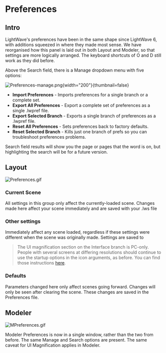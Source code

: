 # Preferences

## Intro

LightWave's preferences have been in the same shape since LightWave 6, with additions squeezed in where they made most
sense. We have reorganised how this panel is laid out in both Layout and Modeler, so that settings are more logically
arranged. The keyboard shortcuts of <shortcut>O</shortcut> and <shortcut>D</shortcut> still work as they did before.

Above the Search field, there is a Manage dropdown menu with five options:

![Preferences-manage.png](Preferences-manage.png){width="200"}{thumbnail=false}
* **Import Preferences** - Imports preferences for a single branch or a complete set.
* **Export All Preferences** - Export a complete set of preferences as a single .lwpref file.
* **Export Selected Branch** - Exports a single branch of preferences as a .lwpref file.
* **Reset All Preferences** - Sets preferences back to factory defaults.
* **Reset Selected Branch** - Kills just one branch of prefs so you can troubleshoot preferences problems.

Search field results will show you the page or pages that the word is on, but highlighting the search will be for a future version.


## Layout

![Preferences.gif](Preferences.gif)

### Current Scene

All settings in this group only affect the currently-loaded scene. Changes made here affect your scene immediately and are saved with your .lws file

### Other settings

Immediately affect any scene loaded, regardless if these settings were different when the scene was originally made. Settings are saved to 

> The UI magnification section on the Interface branch is PC-only. People with several screens at differing resolutions should continue to use the startup options in the icon arguments, as before. You can find those instructions [here](HiDPI-display-support.md).

### Defaults

Parameters changed here only affect scenes going forward. Changes will only be seen after clearing the scene. These changes are saved in the Preferences file.

## Modeler

![MPreferences.gif](MPreferences.gif)

Modeler Preferences is now in a single window, rather than the two from before. The same Manage and Search options are present. The same caveat for UI Magnification applies in Modeler.